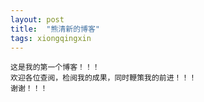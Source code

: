 ```yaml
---
layout: post
title:  "熊清新的博客"
tags: xiongqingxin
---
```


	这是我的第一个博客！！！
	欢迎各位查阅，检阅我的成果，同时鞭策我的前进！！！
	谢谢！！！